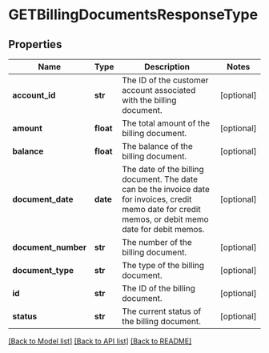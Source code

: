 # GETBillingDocumentsResponseType

## Properties
Name | Type | Description | Notes
------------ | ------------- | ------------- | -------------
**account_id** | **str** | The ID of the customer account associated with the billing document. | [optional] 
**amount** | **float** | The total amount of the billing document.  | [optional] 
**balance** | **float** | The balance of the billing document.  | [optional] 
**document_date** | **date** | The date of the billing document. The date can be the invoice date for invoices, credit memo date for credit memos, or debit memo date for debit memos.  | [optional] 
**document_number** | **str** | The number of the billing document.  | [optional] 
**document_type** | **str** | The type of the billing document.  | [optional] 
**id** | **str** | The ID of the billing document.  | [optional] 
**status** | **str** | The current status of the billing document.  | [optional] 

[[Back to Model list]](../README.md#documentation-for-models) [[Back to API list]](../README.md#documentation-for-api-endpoints) [[Back to README]](../README.md)

